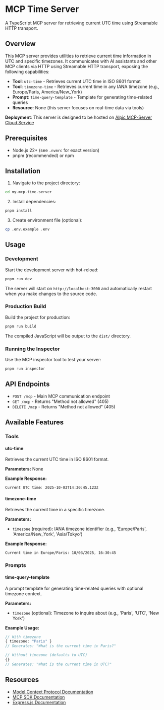 # MCP Time Server

A TypeScript MCP server for retrieving current UTC time using Streamable HTTP transport.

## Overview

This MCP server provides utilities to retrieve current time information in UTC and specific timezones. It communicates with AI assistants and other MCP clients via HTTP using Streamable HTTP transport, exposing the following capabilities:

- **Tool**: `utc-time` - Retrieves current UTC time in ISO 8601 format
- **Tool**: `timezone-time` - Retrieves current time in any IANA timezone (e.g., Europe/Paris, America/New_York)
- **Prompt**: `time-query-template` - Template for generating time-related queries
- **Resource**: None (this server focuses on real-time data via tools)

**Deployment**: This server is designed to be hosted on [Alpic MCP-Server Cloud Service](https://alpic.ai/)

## Prerequisites

- Node.js 22+ (see `.nvmrc` for exact version)
- pnpm (recommended) or npm

## Installation

1. Navigate to the project directory:

```bash
cd my-mcp-time-server
```

2. Install dependencies:

```bash
pnpm install
```

3. Create environment file (optional):

```bash
cp .env.example .env
```

## Usage

### Development

Start the development server with hot-reload:

```bash
pnpm run dev
```

The server will start on `http://localhost:3000` and automatically restart when you make changes to the source code.

### Production Build

Build the project for production:

```bash
pnpm run build
```

The compiled JavaScript will be output to the `dist/` directory.

### Running the Inspector

Use the MCP inspector tool to test your server:

```bash
pnpm run inspector
```

## API Endpoints

- `POST /mcp` - Main MCP communication endpoint
- `GET /mcp` - Returns "Method not allowed" (405)
- `DELETE /mcp` - Returns "Method not allowed" (405)

## Available Features

### Tools

#### utc-time

Retrieves the current UTC time in ISO 8601 format.

**Parameters:** None

**Example Response:**
```
Current UTC time: 2025-10-03T14:30:45.123Z
```

#### timezone-time

Retrieves the current time in a specific timezone.

**Parameters:**
- `timezone` (required): IANA timezone identifier (e.g., 'Europe/Paris', 'America/New_York', 'Asia/Tokyo')

**Example Response:**
```
Current time in Europe/Paris: 10/03/2025, 16:30:45
```

### Prompts

#### time-query-template

A prompt template for generating time-related queries with optional timezone context.

**Parameters:**
- `timezone` (optional): Timezone to inquire about (e.g., 'Paris', 'UTC', 'New York')

**Example Usage:**
```typescript
// With timezone
{ timezone: "Paris" }
// Generates: "What is the current time in Paris?"

// Without timezone (defaults to UTC)
{}
// Generates: "What is the current time in UTC?"
```

## Resources

- [Model Context Protocol Documentation](https://modelcontextprotocol.io/)
- [MCP SDK Documentation](https://github.com/modelcontextprotocol/typescript-sdk)
- [Express.js Documentation](https://expressjs.com/)
